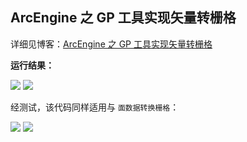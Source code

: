 ## ArcEngine 之 GP 工具实现矢量转栅格

详细见博客：<a href="http://blog.renkaigis.com/posts/ArcGIS/2018-03-21-ArcEnginePointToRaster.html" target="_blank">ArcEngine 之 GP 工具实现矢量转栅格</a>

**运行结果：**

<img src="http://image.renkaigis.com/images/ArcGIS/PointToRaster2.png">

<img src="http://image.renkaigis.com/images/ArcGIS/PointToRaster3.png">

经测试，该代码同样适用与 `面数据转换栅格`：

<img src="http://image.renkaigis.com/images/ArcGIS/PointToRaster4.png">

<img src="http://image.renkaigis.com/images/ArcGIS/PointToRaster5.png">